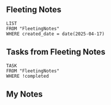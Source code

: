 
## Fleeting Notes
```dataview
LIST
FROM "FleetingNotes"
WHERE created_date = date(2025-04-17) 
```

## Tasks from Fleeting Notes
```dataview
TASK
FROM "FleetingNotes"
WHERE !completed
```

## My Notes
